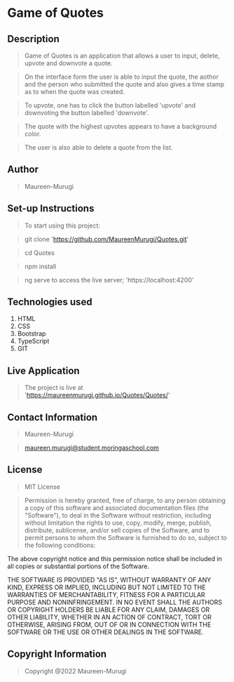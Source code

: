 # Game of Quotes

## Description

>Game of Quotes is an application that allows a user to input, delete, upvote and downvote a quote.

>On the interface form the user is able to input the quote, the aothor and the person who submitted the quote and also gives a time stamp as to when the quote was created.

>To upvote, one has to click the button labelled 'upvote' and downvoting the button labelled 'downvote'.

>The quote with the highest upvotes appears to have a background color.

>The user is also able to delete a quote from the list.

## Author

> Maureen-Murugi

## Set-up Instructions

>To start using this project:

> git clone 'https://github.com/MaureenMurugi/Quotes.git'

>cd Quotes

>npm install

>ng serve to access the live server; 'https://localhost:4200'

## Technologies used

1. HTML
2. CSS
3. Bootstrap
4. TypeScript
5. GIT

## Live Application

> The project is live at 'https://maureenmurugi.github.io/Quotes/Quotes/'


## Contact Information

>Maureen-Murugi

>maureen.murugi@student.moringaschool.com

## License

> MIT License

>Permission is hereby granted, free of charge, to any person obtaining a copy of this software and associated documentation files (the "Software"), to deal in the Software without restriction, including without limitation the rights to use, copy, modify, merge, publish, distribute, sublicense, and/or sell copies of the Software, and to permit persons to whom the Software is furnished to do so, subject to the following conditions:

The above copyright notice and this permission notice shall be included in all copies or substantial portions of the Software.

THE SOFTWARE IS PROVIDED "AS IS", WITHOUT WARRANTY OF ANY KIND, EXPRESS OR IMPLIED, INCLUDING BUT NOT LIMITED TO THE WARRANTIES OF MERCHANTABILITY, FITNESS FOR A PARTICULAR PURPOSE AND NONINFRINGEMENT. IN NO EVENT SHALL THE AUTHORS OR COPYRIGHT HOLDERS BE LIABLE FOR ANY CLAIM, DAMAGES OR OTHER LIABILITY, WHETHER IN AN ACTION OF CONTRACT, TORT OR OTHERWISE, ARISING FROM, OUT OF OR IN CONNECTION WITH THE SOFTWARE OR THE USE OR OTHER DEALINGS IN THE SOFTWARE.

## Copyright Information

> Copyright @2022 Maureen-Murugi